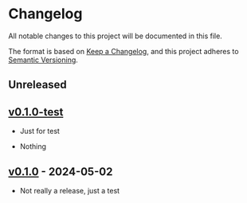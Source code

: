 # Changelog

All notable changes to this project will be documented in this file.

The format is based on [Keep a Changelog](https://keepachangelog.com/en/1.0.0/),
and this project adheres to [Semantic Versioning](https://semver.org/spec/v2.0.0.html).

## Unreleased

## [v0.1.0-test]()

- Just for test

- Nothing

## [v0.1.0](https://github.com/yieldlang/yieldlang/releases/tag/v0.1.0) - 2024-05-02

- Not really a release, just a test
